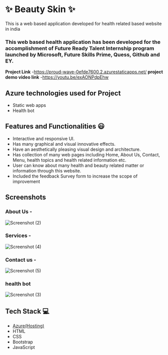 
# ✨  Beauty Skin ✨

This is a web based application developed for health related based website in india

### This web based health application has been developed for the accomplishment of Future Ready Talent Internship program launched by Microsoft, Future Skills Prime, Quess, Github and EY.


**Project Link** -https://proud-wave-0efde7600.2.azurestaticapps.net/
**project demo video link** -https://youtu.be/exAONPdpEhw

## Azure technologies used for Project

- Static web apps
- Health bot

## Features and Functionalities 😃

- Interactive and responsive UI.
- Has many graphical and visual innovative effects.
- Have an aesthetically pleasing visual design and architecture.
- Has collection of many web pages including Home, About Us, Contact, Menu, health topics and health related information etc.
- User can know about many health and beauty related matter or information through this website.
- Included the feedback Survey form to increase the scope of improvement 

## Screenshots




 ### About Us -  
![Screenshot (2)](https://user-images.githubusercontent.com/116174522/209467009-282d576e-8eea-4fb5-8d57-2693f792ccf0.png)



### Services -

![Screenshot (4)](https://user-images.githubusercontent.com/116174522/209467395-e9298f00-8a61-4efc-b3b6-3eb03db98cdc.png)


### Contact us -


![Screenshot (5)](https://user-images.githubusercontent.com/116174522/209467313-cfe4e288-4d1f-4e88-aa9e-fdd34f85f1bf.png)

### health bot


![Screenshot (3)](https://user-images.githubusercontent.com/116174522/209467129-48b503e8-d3cd-4e10-825c-688a9eee07dd.png)


## Tech Stack 💻

- [Azure(Hosting)](https://azure.microsoft.com/en-in/features/azure-portal/)
- HTML
- CSS
- Bootstrap
- JavaScript
